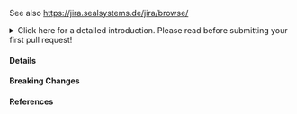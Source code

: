 See also https://jira.sealsystems.de/jira/browse/

<details><summary>Click here for a detailed introduction. Please read before submitting your first pull request!</summary>
<p>

#### Introduction to Pull Requests

Thank you for creating a pull request. We really appreciate your effort!

Here is some information to help you integrate your changes as easily as possible into the next release.

##### Title Field

The title is one of the most important aspects of a pull request. The content is shown in `CHANGELOG.md` and release notes. Therefore, be sure to summarize your changes in a short but catchy sentence. Others should be able to easily get an idea of your changes.

###### Keywords

By adding keywords at the beginning of the title, you can control the process of merging and releasing your pull request. Here is the list of all available keywords:

- `WIP:`

  It is highly recommended to open a pull request as soon as possible. This allows discussions during code development and not just criticism after work is done.

  Please start a new pull request with the prefix `WIP:`. This signals to others that is is not yet ready to be merged into the master branch. It also prevents our bot from merging. (See section "Merging into Master" below)

  After the changes **and the pull request description** have been completed, remove this prefix. In this case, review requests may be automatically generated to ensure, e.g., the compatibility of your description with our release notes format.

- `feat:`

  A pull request with this prefix in its title is marked as a new feature. In general this creates a minor release when merging the pull request into the master branch. A label with the expected release type is added to the pull request.

- `fix:`

  A pull request with this prefix in its title is marked as a bugfix. In general this creates a patch release when merging the pull request into the master branch. A label with the expected release type is added to the pull request.

- `chore:`

  A pull request with this prefix in its title is marked as a maintenance change. In general this creates a patch release when merging the pull request into the master branch. A label with the expected release type is added to the pull request. Only `CHANGELOG.md`, but not our release notes, will be updated with information about the pull request.

You can specify the kind of pull request when you create a new one. But do not forget to prefix it with `WIP`. Here is an example title for such a pull request:

```
WIP: feat: My super cool new feature
```

After finishing the work, you can simply remove `WIP:`.

##### Description Field

Besides this introduction, the description field also contains the following sections that contribute to `CHANGELOG.md` and release notes:

- `Details`

  Sometimes it is not possible to explain a change with a single short line in the `Title`. In this case, you can add a more detailed description in the `Details` section below.

  You may add several paragraphs if needed and unlike the `Title` field, you can format the content with Markdown.

- `Breaking Changes`

  Please fill out this section if **and only if** your changes affect the public Interface. This creates a major release when merging the pull request into the master branch. Breaking changes are shown in an additional section of `CHANGELOG.md` or release notes. So two headings will be created: One for the bugfix/feature itself and one for the breaking changes.

  All information for the `Details` section also applies here, with one important exception:

  In contrast to the `Details` section, the first line is used as a title for the breaking change. Therefore, please add a short description first and add paragraphs for more information if needed. Do not start with a large paragraph! Here is an example of a longer text for a breaking change:

  >  This is a brief description of the breaking change (**without** a punctuation mark)
  >
  > In another paragraph, I add detailed information of steps needed to adapt to the new interface. I can also *format* this paragraph using Markdown.
  >
  > I can add as many paragraphs as needed.

  The first line is shown as a heading and the following paragraphs as normal text.

  Use this section only to describe the changes to the interface and how to adapt to the new version. Use the `Details` section to provide information about the bugfix/feature itself.  

- `References`

  Here you can enter links to Jira oder Github. This allows you to provide more information about the background of your code changes.

  Add one link per line without any other text.

Please make sure that you leave a blank line between the headings and the beginning and end of your text.

###### Merging into Master

After all reviews have been successfully completed, you are ready to merge your pull request into the master branch. This is only possible if all required automated tests pass.

You cannot use the green "Merge" button. Instead you must add a special comment containing only the following command:

```
/merge
```

This causes our `merge bot` to merge the pull request using a commit message consisting of the various pieces of information in the `Title`  and `Description` fields.

The branch is automatically deleted after a successful merge.
</p>
</details>

#### Details



#### Breaking Changes



#### References

